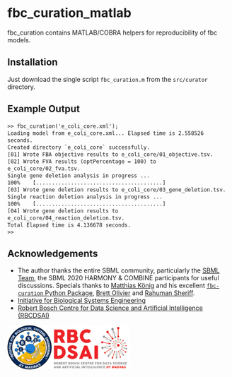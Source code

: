 # fbc_curation_matlab
fbc_curation contains MATLAB/COBRA helpers for reproducibility of fbc models.

## Installation
Just download the single script `fbc_curation.m` from the `src/curator` directory.

## Example Output
```
>> fbc_curation('e_coli_core.xml');
Loading model from e_coli_core.xml... Elapsed time is 2.558526 seconds.
Created directory `e_coli_core` successfully.
[01] Wrote FBA objective results to e_coli_core/01_objective.tsv.
[02] Wrote FVA results (optPercentage = 100) to e_coli_core/02_fva.tsv.
Single gene deletion analysis in progress ...
100%    [........................................]
[03] Wrote gene deletion results to e_coli_core/03_gene_deletion.tsv.
Single reaction deletion analysis in progress ...
100%    [........................................]
[04] Wrote gene deletion results to e_coli_core/04_reaction_deletion.tsv.
Total Elapsed time is 4.136678 seconds.
>> 
```

## Acknowledgements

* The author thanks the entire SBML community, particularly the [SBML Team](https://github.com/sbmlteam), the SBML 2020 HARMONY & COMBINE participants for useful discussions. Specials thanks to [Matthias König](https://github.com/matthiaskoenig) and his excellent [`fbc-curation` Python Package](https://github.com/matthiaskoenig/fbc_curation), [Brett Olivier](https://github.com/bgoli) and [Rahuman Sheriff](https://www.ebi.ac.uk/about/people/rahuman-sheriff).
* [Initiative for Biological Systems Engineering](https://ibse.iitm.ac.in/)
* [Robert Bosch Centre for Data Science and Artificial Intelligence (RBCDSAI)](https://rbcdsai.iitm.ac.in/)

<img title="IBSE logo" src="https://github.com/RBC-DSAI-IITM/rbc-dsai-iitm.github.io/blob/master/images/IBSE_logo.png" height="100"><img title="RBC-DSAI logo" src="https://github.com/RBC-DSAI-IITM/rbc-dsai-iitm.github.io/blob/master/images/logo.jpg" height="100">
